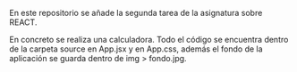 En este repositorio se añade la segunda tarea de la asignatura sobre REACT.

En concreto se realiza una calculadora. Todo el código se encuentra dentro de la carpeta source en App.jsx y en App.css, además el fondo de la aplicación se guarda dentro de img > fondo.jpg.
